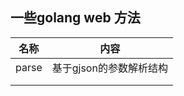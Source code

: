 ## 一些golang web 方法

| 名称  | 内容                    |
| ----- | ----------------------- |
| parse | 基于gjson的参数解析结构 |
|       |                         |
|       |                         |

